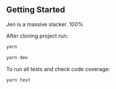 
## Getting Started

Jen is a massive slacker. 100%

After cloning project run:

```bash
yarn

yarn dev
```

To run all tests and check code coverage:
```bash
yarn test
```
